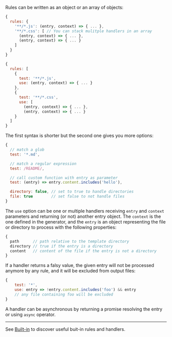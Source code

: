 Rules can be written as an object or an array of objects:

```javascript
{
  rules: {
    '**/*.js': (entry, context) => { ... },
    '**/*.css': [ // You can stack mulitple handlers in an array
      (entry, context) => { ... },
      (entry, context) => { ... }
    ]
  }
}
```

```javascript
{
  rules: [
    {
      test: '**/*.js',
      use: (entry, context) => { ... }
    },
    {
      test: '**/*.css',
      use: [
        (entry, context) => { ... },
        (entry, context) => { ... }
    }
  ]
}
```

The first syntax is shorter but the second one gives you more options:

```javascript
{
  // match a glob
  test: '*.md',

  // match a regular expression
  test: /README/,

  // call custom function with entry as parameter
  test: (entry) => entry.content.includes('hello'),

  directory: false, // set to true to handle directories
  file: true        // set false to not handle files
}
```

The `use` option can be one or multiple handlers receiving `entry` and `context` parameters and returning (or not) another entry object. The `context` is the one defined in the generator, and the `entry` is an object representing the file or directory to process with the following properties:

```javascript
{
  path      // path relative to the template directory
  directory // true if the entry is a directory
  content   // content of the file if the entry is not a directory
}
```

If a handler returns a falsy value, the given entry will not be processed anymore by any rule, and it will be excluded from output files:

```javascript
{
    test: '*',
    use: entry => !entry.content.includes('foo') && entry
    // any file containing foo will be excluded
}
```

A handler can be asynchronous by returning a promise resolving the entry or using `async` operator.

---

See [Built-in](built-in) to discover useful buit-in rules and handlers.
